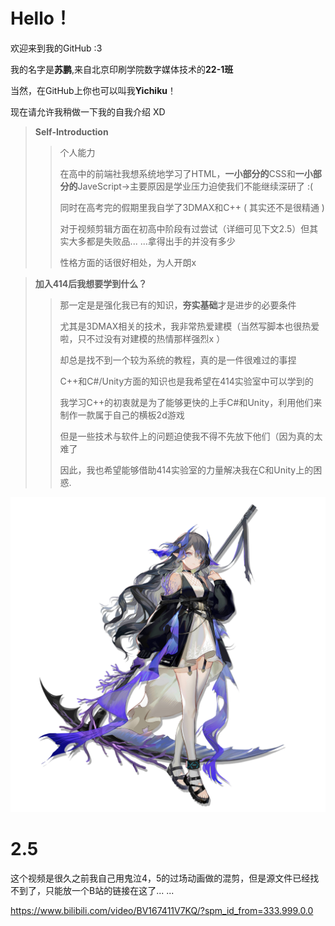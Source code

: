 # Hello！
欢迎来到我的GitHub :3

我的名字是**苏鹏**,来自北京印刷学院数字媒体技术的**22-1班**

当然，在GitHub上你也可以叫我**Yichiku**！

现在请允许我稍做一下我的自我介绍 XD
> **Self-Introduction**
>> 个人能力
>>
>> 在高中的前端社我想系统地学习了HTML，**一小部分的**CSS和**一小部分的**JaveScript→主要原因是学业压力迫使我们不能继续深研了 :(
>>
>> 同时在高考完的假期里我自学了3DMAX和C++ ( 其实还不是很精通 )
>>
>> 对于视频剪辑方面在初高中阶段有过尝试（详细可见下文2.5）但其实大多都是失败品... ...拿得出手的并没有多少
>>
>> 性格方面的话很好相处，为人开朗x

> **加入414后我想要学到什么？**
>> 那一定是是强化我已有的知识，**夯实基础**才是进步的必要条件
>>
>> 尤其是3DMAX相关的技术，我非常热爱建模（当然写脚本也很热爱啦，只不过没有对建模的热情那样强烈x ）
>>
>> 却总是找不到一个较为系统的教程，真的是一件很难过的事捏
>>
>>C++和C#/Unity方面的知识也是我希望在414实验室中可以学到的
>>
>>我学习C++的初衷就是为了能够更快的上手C#和Unity，利用他们来制作一款属于自己的横板2d游戏
>>
>>但是一些技术与软件上的问题迫使我不得不先放下他们（因为真的太难了
>>
>>因此，我也希望能够借助414实验室的力量解决我在C和Unity上的困惑.

![](https://github.com/YichikuLk/414join/blob/main/image/%E7%AB%8B%E7%BB%98_%E6%B5%B7%E6%B2%AB_1.png)
# 2.5

这个视频是很久之前我自己用鬼泣4，5的过场动画做的混剪，但是源文件已经找不到了，只能放一个B站的链接在这了... ...

https://www.bilibili.com/video/BV167411V7KQ/?spm_id_from=333.999.0.0

